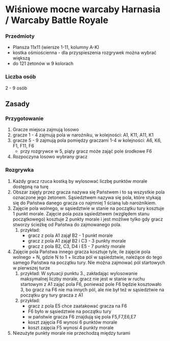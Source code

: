 # Wiśniowe mocne warcaby Harnasia / Warcaby Battle Royale
### Przedmioty
  - Plansza 11x11 (wiersze 1-11, kolumny A-K)
  - kostka ośmiościenna - dla przyspieszenia rozgrywek można wybrać większą
  - do 121 żetonów w 9 kolorach
### Liczba osób
  2 - 9 osób

## Zasady
### Przygotowanie
  1. Gracze miejsca zajmują losowo
  2. gracze 1 - 4 zajmują pola w narożniku, w kolejności: A1, K11, A11, K1
  3. gracze 5 - 9 zajmują pola pomiędzy graczami 1-4 w kolejności: A6, K6, F1, F11, F6
      - przy rozgrywce w 5, piąty gracz może zająć pole środkowe F6
  4. Rozpoczyna losowo wybrany gracz
### Rozgrywka
  1. Każdy gracz rzuca kostką by wylosować liczbę punktów morale dostępną na turę
  2. Obszar zajęty przez gracza nazywa się Państwem i to są wszystkie pola oznaczone jego żetonem. Sąsiedztwem nazywa się pola, które stykają się do Państwa danego gracza co najmniej 1 ścianą lub narożnikiem. 
  3. Zajęcie pola wolnego, w sąsiedztwie w stanie na początku tury kosztuje 1 punkt morale. Zajęcie pola poza sąsiedztwem (względem stanu początkowego) kosztuje 2 punkty morale i jest możliwe tylko gdy gracz stworzy ścieżkę od Państwa do zajmowanego pola.
      1. przykład:
          - gracz z pola A1 zajął B2 - 1 punkt morale
          - gracz z pola A1 zajął B2 i C3 - 3 punkty morale
          - gracz z pola B2, C3, D4 i E5 - 7 punkty morale
  4. Zajęcie pola Państwa innego gracza kosztuje tyle, ile zajęcie pola wolnego + N, gdzie N to 1 + liczba pól w sąsiedztwie, należące do tego samego Państwa na początku tury. Nie można zajmować pól startowych w pierwszej turze
      1. przykład:
        W sytuacji punktu 3., zakładając wylosowanie maksymalnej liczby morale, gracz nie jest w stanie w ruchu startowym z A1 zająć pola F6, ponieważ pole F6 będzie kosztowało 3, bo gracz na F6 nie ma innych pól, ale nie był też w sąsiedztwie na początku gry tury gracza z A1
      2. przykład:
          - gracz z pola E5 chce zaatakować gracza na F6
          - F6 było w sąsiedztwie na początku tury
          - w państwie gracza F6 znajdują się pola F5,F7,E6,E7
          - koszt zajęcia F6 wynosi 6 punktów morale
          - koszt zajęcia F5 wynosi 4 punkty morale
  5. Niezużyte punkty morale nie przechodzą między turami
    